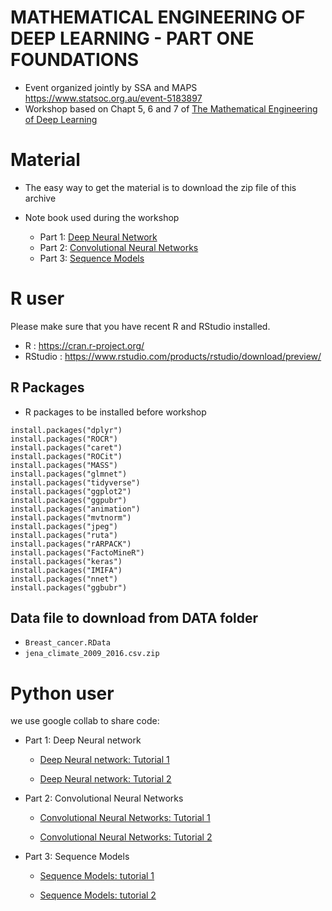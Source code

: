 # MATHEMATICAL ENGINEERING OF DEEP LEARNING - PART ONE FOUNDATIONS

- Event organized jointly by SSA and MAPS  https://www.statsoc.org.au/event-5183897
- Workshop based on Chapt 5, 6 and 7 of [The Mathematical Engineering of Deep Learning](https://deeplearningmath.org)

# Material 


- The easy way to get the material is to download the zip file of this archive

- Note book used during the workshop
    - Part 1: [Deep Neural Network](/Deep_learning_RNN.nb.html.zip)
    - Part 2: [Convolutional Neural Networks](/Deep_learning_CNN.nb.html.zip)
    - Part 3: [Sequence Models](/Deep_learning_RNN.nb.html.zip)


# R user 

Please make sure that you have  recent R and RStudio installed.

  - R : https://cran.r-project.org/
  - RStudio : https://www.rstudio.com/products/rstudio/download/preview/


## R Packages 

- R packages to be installed before workshop

```{r,eval=FALSE}
install.packages("dplyr")
install.packages("ROCR")
install.packages("caret")
install.packages("ROCit")
install.packages("MASS")
install.packages("glmnet")
install.packages("tidyverse")
install.packages("ggplot2")
install.packages("ggpubr")
install.packages("animation")
install.packages("mvtnorm")
install.packages("jpeg")
install.packages("ruta")
install.packages("rARPACK")
install.packages("FactoMineR")
install.packages("keras")
install.packages("IMIFA")
install.packages("nnet")
install.packages("ggbubr")
```


## Data file to download from DATA folder

- ``Breast_cancer.RData``
- ``jena_climate_2009_2016.csv.zip``


# Python user

we use google collab to share code:

- Part 1: Deep Neural network

    - [Deep Neural network: Tutorial 1](https://colab.research.google.com/drive/1UgQSb3lGnxsTf1WBzH8jxusZs5rema88?usp=sharing)
          
    - [Deep Neural network: Tutorial 2](https://colab.research.google.com/drive/1UgQSb3lGnxsTf1WBzH8jxusZs5rema88?usp=sharing)

- Part 2: Convolutional Neural Networks

    - [Convolutional Neural Networks: Tutorial 1](https://colab.research.google.com/drive/1UgQSb3lGnxsTf1WBzH8jxusZs5rema88?usp=sharing)
          
    - [Convolutional Neural Networks: Tutorial 2](https://colab.research.google.com/drive/1UgQSb3lGnxsTf1WBzH8jxusZs5rema88?usp=sharing)
   
- Part 3: Sequence Models
    
    - [Sequence Models: tutorial 1](https://colab.research.google.com/drive/1AcaLjqUGbXsKuv0L9BlyWr_XZTuVh3Wi?usp=sharing)
    
    - [Sequence Models: tutorial 2](https://colab.research.google.com/drive/1AcaLjqUGbXsKuv0L9BlyWr_XZTuVh3Wi?usp=sharing)

